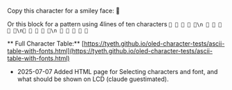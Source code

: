 Copy this character for a smiley face: 

Or this block for a pattern using 4lines of ten characters
`    \n     \n    \n     `

** Full Character Table:**
[https://tyeth.github.io/oled-character-tests/ascii-table-with-fonts.html](https://tyeth.github.io/oled-character-tests/ascii-table-with-fonts.html)

* 2025-07-07 Added HTML page for Selecting characters and font, and what should be shown on LCD (claude guestimated).
